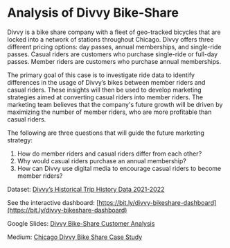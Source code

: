 # Analysis of Divvy Bike-Share 
Divvy is a bike share company with a fleet of geo-tracked bicycles that are locked into a network of stations throughout Chicago. Divvy offers three different pricing options: day passes, annual memberships, and single-ride passes. Casual riders are customers who purchase single-ride or full-day passes. Member riders are customers who purchase annual memberships.

The primary goal of this case is to investigate ride data to identify differences in the usage of Divvy’s bikes between member riders and casual riders. These insights will then be used to develop marketing strategies aimed at converting casual riders into member riders. The marketing team believes that the company's future growth will be driven by maximizing the number of member riders, who are more profitable than casual riders.

The following are three questions that will guide the future marketing strategy:
1. How do member riders and casual riders differ from each other?
2. Why would casual riders purchase an annual membership?
3. How can Divvy use digital media to encourage casual riders to become member riders?

Dataset: [Divvy’s Historical Trip History Data 2021-2022](https://divvy-tripdata.s3.amazonaws.com/index.html) 

See the interactive dashboard: [https://bit.ly/divvy-bikeshare-dashboard](https://bit.ly/divvy-bikeshare-dashboard)

Google Slides: [Divvy Bike-Share Customer Analysis](https://docs.google.com/presentation/d/e/2PACX-1vTUyoP_Ijgq7B0eCuNdspxTiP5-iqQcFtQkuL2qXxr36jLvrx7UlDSDxayEZUeQQ-PpJWU_9X9-K8bG/pub?start=true&loop=false&delayms=5000&pli=1&slide=id.p)

Medium: [Chicago Divvy Bike Share Case Study](https://medium.com/@nuranynovita/chicago-divvy-bike-share-case-study-4907660344fb)
